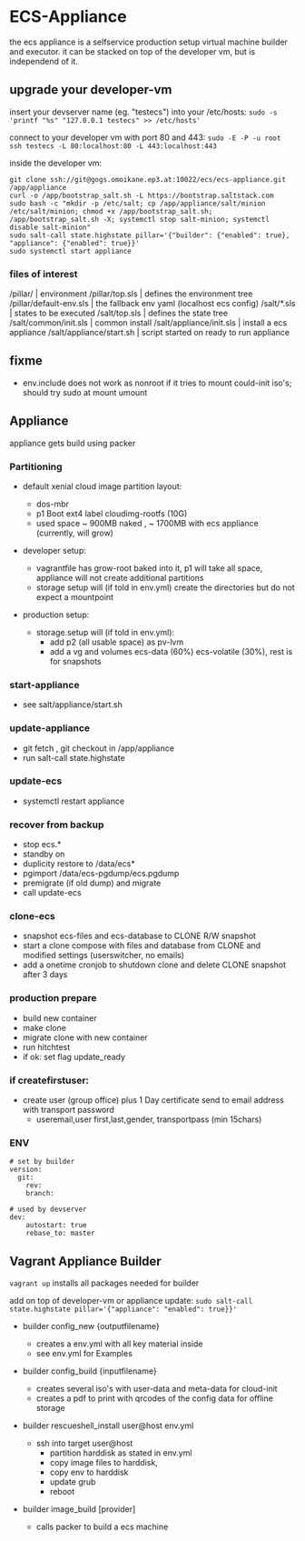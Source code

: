 # ECS-Appliance

the ecs appliance is a selfservice production setup virtual machine builder and executor.
it can be stacked on top of the developer vm, but is independend of it.

## upgrade your developer-vm

insert your devserver name (eg. "testecs") into your /etc/hosts:
`sudo -s 'printf "%s" "127.0.0.1 testecs" >> /etc/hosts'`

connect to your developer vm with port 80 and 443:
`sudo -E -P -u root ssh testecs -L 80:localhost:80 -L 443:localhost:443`

inside the developer vm:
```
git clone ssh://git@gogs.omoikane.ep3.at:10022/ecs/ecs-appliance.git /app/appliance
curl -o /app/bootstrap_salt.sh -L https://bootstrap.saltstack.com
sudo bash -c "mkdir -p /etc/salt; cp /app/appliance/salt/minion /etc/salt/minion; chmod +x /app/bootstrap_salt.sh; /app/bootstrap_salt.sh -X; systemctl stop salt-minion; systemctl disable salt-minion"
sudo salt-call state.highstate pillar='{"builder": {"enabled": true}, "appliance": {"enabled": true}}'
sudo systemctl start appliance
```

### files of interest

/pillar/                    | environment
/pillar/top.sls             | defines the environment tree
/pillar/default-env.sls     | the fallback env yaml (localhost ecs config)
/salt/*.sls                 | states to be executed
/salt/top.sls               | defines the state tree
/salt/common/init.sls       | common install
/salt/appliance/init.sls    | install a ecs appliance
/salt/appliance/start.sh    | script started on ready to run appliance

## fixme
+ env.include does not work as nonroot if it tries to mount could-init iso's; should try sudo at mount umount

## Appliance

appliance gets build using packer

### Partitioning

+ default xenial cloud image partition layout:
    + dos-mbr
    + p1 Boot ext4 label cloudimg-rootfs (10G)
    + used space ~ 900MB naked , ~ 1700MB with ecs appliance (currently, will grow)

+ developer setup:
    + vagrantfile has grow-root baked into it, p1 will take all space, appliance will not create additional partitions
    + storage setup will (if told in env.yml) create the directories but do not expect a mountpoint

+ production setup:
    + storage.setup will (if told in env.yml):
        + add p2 (all usable space) as pv-lvm
        + add a vg and volumes ecs-data (60%) ecs-volatile (30%), rest is for snapshots

### start-appliance
+ see salt/appliance/start.sh

### update-appliance
+ git fetch , git checkout in /app/appliance
+ run salt-call state.highstate

### update-ecs
+ systemctl restart appliance

### recover from backup
+ stop ecs.*
+ standby on
+ duplicity restore to /data/ecs*
+ pgimport /data/ecs-pgdump/ecs.pgdump
+ premigrate (if old dump) and migrate
+ call update-ecs

### clone-ecs
+ snapshot ecs-files and ecs-database to CLONE R/W snapshot
+ start a clone compose with files and database from CLONE and modified settings
    (userswitcher, no emails)
+ add a onetime cronjob to shutdown clone and delete CLONE snapshot after 3 days

### production prepare
+ build new container
+ make clone
+ migrate clone with new container
+ run hitchtest
+ if ok: set flag update_ready

### if createfirstuser:
+ create user (group office) plus 1 Day certificate send to email address with transport password
    + useremail,user first,last,gender, transportpass (min 15chars)

### ENV
```
# set by builder
version:
  git:
    rev:
    branch:

# used by devserver
dev:
    autostart: true
    rebase_to: master

```

## Vagrant Appliance Builder

`vagrant up` installs all packages needed for builder

add on top of developer-vm or appliance update:
`sudo salt-call state.highstate pillar='{"appliance": "enabled": true}}'`

+ builder config_new {outputfilename}
    + creates a env.yml with all key material inside
    + see env.yml for Examples

+ builder config_build {inputfilename}
    + creates several iso's with user-data and meta-data for cloud-init
    + creates a pdf to print with qrcodes of the config data for offline storage

+ builder rescueshell_install user@host env.yml
    + ssh into target user@host
        + partition harddisk as stated in env.yml
        + copy image files to harddisk,
        + copy env to harddisk
        + update grub
        + reboot

+ builder image_build [provider]
    + calls packer to build a ecs machine
